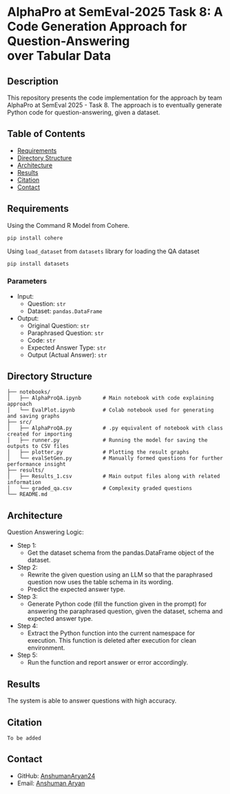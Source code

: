 # AlphaPro at SemEval-2025 Task 8: A Code Generation Approach for Question-Answering over Tabular Data

## Description
This repository presents the code implementation for the approach by team AlphaPro at SemEval 2025 - Task 8.
The approach is to eventually generate Python code for question-answering, given a dataset.

## Table of Contents
- [Requirements](#requirements)
- [Directory Structure](#directory-structure)
- [Architecture](#architecture)
- [Results](#results)
- [Citation](#citation)
- [Contact](#contact)

## Requirements
Using the Command R Model from Cohere.
```bash
pip install cohere
```

Using `load_dataset` from `datasets` library for loading the QA dataset
```bash
pip install datasets
```

### Parameters
- Input: 
    - Question: `str`
    - Dataset: `pandas.DataFrame`
- Output: 
  - Original Question: `str`
  - Paraphrased Question: `str`
  - Code: `str`
  - Expected Answer Type: `str`
  - Output (Actual Answer): `str`

## Directory Structure
```
├── notebooks/
│   ├── AlphaProQA.ipynb       # Main notebook with code explaining approach
│   └── EvalPlot.ipynb         # Colab notebook used for generating and saving graphs
├── src/
│   ├── AlphaProQA.py          # .py equivalent of notebook with class created for importing
│   ├── runner.py              # Running the model for saving the outputs to CSV files
│   ├── plotter.py             # Plotting the result graphs
│   └── evalSetGen.py          # Manually formed questions for further performance insight
├── results/
│   ├── Results_1.csv          # Main output files along with related information
│   └── graded_qa.csv          # Complexity graded questions
└── README.md
```

## Architecture
Question Answering Logic:
- Step 1:
  - Get the dataset schema from the pandas.DataFrame object of the dataset.
- Step 2:
  - Rewrite the given question using an LLM so that the paraphrased question now uses the table schema in its wording.
  - Predict the expected answer type.
- Step 3:
  - Generate Python code (fill the function given in the prompt) for answering the paraphrased question, given the dataset, schema and expected answer type.
- Step 4:
  - Extract the Python function into the current namespace for execution. This function is deleted after execution for clean environment.
- Step 5:
  - Run the function and report answer or error accordingly.

## Results
The system is able to answer questions with high accuracy.

## Citation
```
To be added
```

## Contact
- GitHub: [AnshumanAryan24](https://github.com/AnshumanAryan24)
- Email: [Anshuman Aryan](anshuman.aryan24@gmail.com)